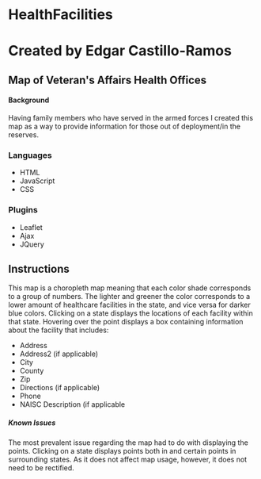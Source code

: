 # HealthFacilities

# Created by Edgar Castillo-Ramos

## Map of Veteran's Affairs Health Offices

#### Background
Having family members who have served in the armed forces I created this map as a way to provide information for those out of deployment/in the reserves. 

### Languages

- HTML
- JavaScript
- CSS

### Plugins

- Leaflet
- Ajax
- JQuery

## Instructions
This map is a choropleth map meaning that each color shade corresponds to a group of numbers. The lighter and greener the color corresponds to a lower amount of healthcare facilities in the state, and vice versa for darker blue colors. 
Clicking on a state displays the locations of each facility within that state. Hovering over the point displays a box containing information about the facility that includes:
- Address
- Address2 (if applicable)
- City
- County
- Zip
- Directions (if applicable)
- Phone
- NAISC Description (if applicable

##### Known Issues
The most prevalent issue regarding the map had to do with displaying the points. Clicking on a state displays points both in and certain points in surrounding states. As it does not affect map usage, however, it does not need to be rectified. 
